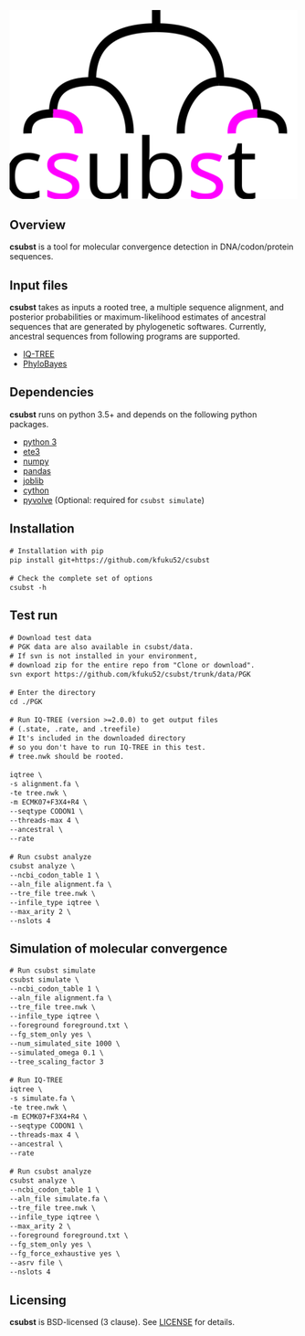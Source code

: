 ![](logo/logo_csubst.svg)

## Overview
**csubst** is a tool for molecular convergence detection in DNA/codon/protein sequences.

## Input files
**csubst** takes as inputs a rooted tree, a multiple sequence alignment, and posterior probabilities or maximum-likelihood estimates of ancestral sequences that are generated by phylogenetic softwares. Currently, ancestral sequences from following programs are supported.
* [IQ-TREE](http://www.iqtree.org/)
* [PhyloBayes](http://www.atgc-montpellier.fr/phylobayes/)

## Dependencies
**csubst** runs on python 3.5+ and depends on the following python packages.
* [python 3](https://www.python.org/)
* [ete3](https://github.com/etetoolkit/ete)
* [numpy](https://github.com/numpy/numpy)
* [pandas](https://github.com/pandas-dev/pandas)
* [joblib](https://github.com/joblib/joblib)
* [cython](https://cython.org/)
* [pyvolve](https://github.com/sjspielman/pyvolve) (Optional: required for `csubst simulate`)

## Installation
```
# Installation with pip
pip install git+https://github.com/kfuku52/csubst

# Check the complete set of options
csubst -h 
```

## Test run
```
# Download test data
# PGK data are also available in csubst/data.
# If svn is not installed in your environment, 
# download zip for the entire repo from "Clone or download". 
svn export https://github.com/kfuku52/csubst/trunk/data/PGK

# Enter the directory
cd ./PGK

# Run IQ-TREE (version >=2.0.0) to get output files 
# (.state, .rate, and .treefile)
# It's included in the downloaded directory 
# so you don't have to run IQ-TREE in this test.
# tree.nwk should be rooted.

iqtree \
-s alignment.fa \
-te tree.nwk \
-m ECMK07+F3X4+R4 \
--seqtype CODON1 \
--threads-max 4 \
--ancestral \
--rate

# Run csubst analyze
csubst analyze \
--ncbi_codon_table 1 \
--aln_file alignment.fa \
--tre_file tree.nwk \
--infile_type iqtree \
--max_arity 2 \
--nslots 4
```
## Simulation of molecular convergence
```
# Run csubst simulate
csubst simulate \
--ncbi_codon_table 1 \
--aln_file alignment.fa \
--tre_file tree.nwk \
--infile_type iqtree \
--foreground foreground.txt \
--fg_stem_only yes \
--num_simulated_site 1000 \
--simulated_omega 0.1 \
--tree_scaling_factor 3

# Run IQ-TREE
iqtree \
-s simulate.fa \
-te tree.nwk \
-m ECMK07+F3X4+R4 \
--seqtype CODON1 \
--threads-max 4 \
--ancestral \
--rate

# Run csubst analyze
csubst analyze \
--ncbi_codon_table 1 \
--aln_file simulate.fa \
--tre_file tree.nwk \
--infile_type iqtree \
--max_arity 2 \
--foreground foreground.txt \
--fg_stem_only yes \
--fg_force_exhaustive yes \
--asrv file \
--nslots 4

```


## Licensing
**csubst** is BSD-licensed (3 clause). See [LICENSE](LICENSE) for details.